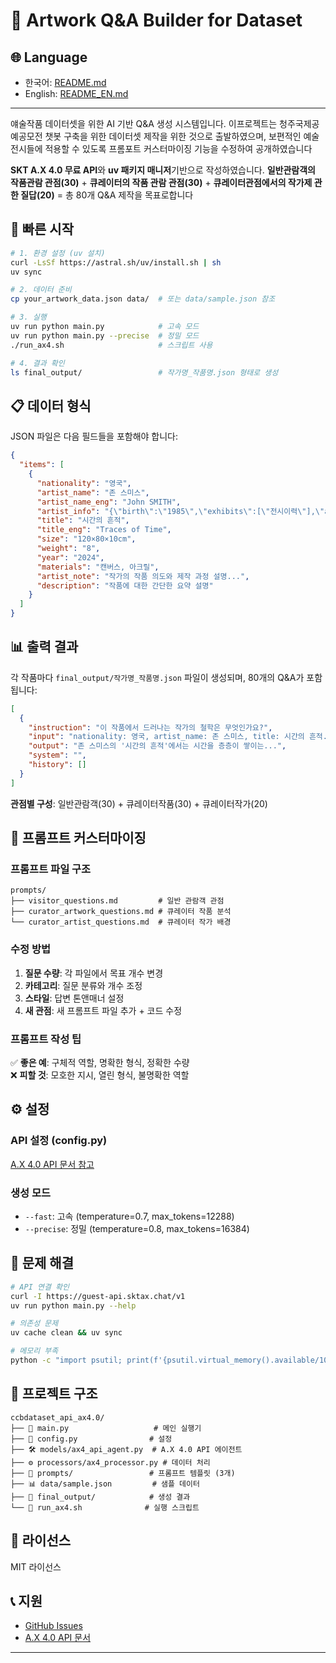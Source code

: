 # 🎨 Artwork Q&A Builder for Dataset #

## 🌐 Language
- 한국어: [README.md](README.md)
- English: [README_EN.md](README_EN.md)

---

얘술작품 데이터셋을 위한 AI 기반 Q&A 생성 시스템입니다.
이프로젝트는 청주국제공예공모전 챗봇 구축을 위한 데이터셋 제작을 위한 것으로 출발하였으며, 보편적인 예술전시들에 적용할 수 있도록 프롬포트 커스터마이징 기능을 수정하여 공개하였습니다

**SKT A.X 4.0 무료 API**와 **uv 패키지 매니저**기반으로 작성하였습니다.
**일반관람객의 작품관람 관점(30)** + **큐레이터의 작품 관람 관점(30)** + **큐레이터관점에서의 작가제 관한 질답(20)** = 총 80개 Q&A 제작을 목표로합니다

## 🚀 빠른 시작

```bash
# 1. 환경 설정 (uv 설치)
curl -LsSf https://astral.sh/uv/install.sh | sh
uv sync

# 2. 데이터 준비
cp your_artwork_data.json data/  # 또는 data/sample.json 참조

# 3. 실행
uv run python main.py            # 고속 모드
uv run python main.py --precise  # 정밀 모드
./run_ax4.sh                     # 스크립트 사용

# 4. 결과 확인
ls final_output/                 # 작가명_작품명.json 형태로 생성
```

## 📋 데이터 형식

JSON 파일은 다음 필드들을 포함해야 합니다:

```json
{
  "items": [
    {
      "nationality": "영국",
      "artist_name": "존 스미스", 
      "artist_name_eng": "John SMITH",
      "artist_info": "{\"birth\":\"1985\",\"exhibits\":[\"전시이력\"],\"awards\":[\"수상경력\"]}",
      "title": "시간의 흔적",
      "title_eng": "Traces of Time", 
      "size": "120×80×10cm",
      "weight": "8",
      "year": "2024",
      "materials": "캔버스, 아크릴",
      "artist_note": "작가의 작품 의도와 제작 과정 설명...",
      "description": "작품에 대한 간단한 요약 설명"
    }
  ]
}
```

## 📊 출력 결과

각 작품마다 `final_output/작가명_작품명.json` 파일이 생성되며, 80개의 Q&A가 포함됩니다:

```json
[
  {
    "instruction": "이 작품에서 드러나는 작가의 철학은 무엇인가요?",
    "input": "nationality: 영국, artist_name: 존 스미스, title: 시간의 흔적...",
    "output": "존 스미스의 '시간의 흔적'에서는 시간을 층층이 쌓이는...",
    "system": "",
    "history": []
  }
]
```

**관점별 구성**: 일반관람객(30) + 큐레이터작품(30) + 큐레이터작가(20)

## 🎨 프롬프트 커스터마이징

### 프롬프트 파일 구조
```
prompts/
├── visitor_questions.md         # 일반 관람객 관점
├── curator_artwork_questions.md # 큐레이터 작품 분석  
└── curator_artist_questions.md  # 큐레이터 작가 배경
```

### 수정 방법
1. **질문 수량**: 각 파일에서 목표 개수 변경
2. **카테고리**: 질문 분류와 개수 조정
3. **스타일**: 답변 톤앤매너 설정
4. **새 관점**: 새 프롬프트 파일 추가 + 코드 수정

### 프롬프트 작성 팁
✅ **좋은 예**: 구체적 역할, 명확한 형식, 정확한 수량  
❌ **피할 것**: 모호한 지시, 열린 형식, 불명확한 역할

## ⚙️ 설정

### API 설정 (config.py)
[A.X 4.0 API 문서 참고](https://github.com/SKT-AI/A.X-4.0/blob/main/apis/README.md)


### 생성 모드
- `--fast`: 고속 (temperature=0.7, max_tokens=12288)
- `--precise`: 정밀 (temperature=0.8, max_tokens=16384)

## 🔧 문제 해결

```bash
# API 연결 확인
curl -I https://guest-api.sktax.chat/v1
uv run python main.py --help

# 의존성 문제
uv cache clean && uv sync

# 메모리 부족
python -c "import psutil; print(f'{psutil.virtual_memory().available/1024**3:.1f}GB')"
```

## 📁 프로젝트 구조

```
ccbdataset_api_ax4.0/
├── 📄 main.py                   # 메인 실행기
├── 🔧 config.py                # 설정
├── 🛠️ models/ax4_api_agent.py  # A.X 4.0 API 에이전트
├── ⚙️ processors/ax4_processor.py # 데이터 처리
├── 📝 prompts/                 # 프롬프트 템플릿 (3개)
├── 📊 data/sample.json         # 샘플 데이터
├── 📁 final_output/            # 생성 결과
└── 🚀 run_ax4.sh              # 실행 스크립트
```

## 📜 라이선스

MIT 라이선스

## 📞 지원

- [GitHub Issues](https://github.com/your-repo/issues)
- [A.X 4.0 API 문서](https://github.com/SKT-AI/A.X-4.0/blob/main/apis/README.md)


---
